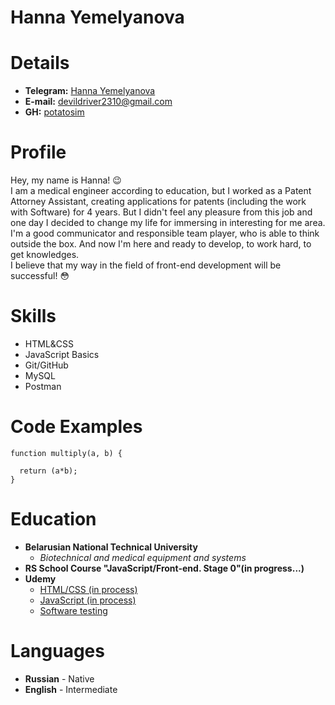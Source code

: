 # Hanna Yemelyanova
# Details

* **Telegram:** [Hanna Yemelyanova](https://t.me/potatosim36)
* **E-mail:** [devildriver2310@gmail.com](devildriver2310@gmail.com)
* **GH:** [potatosim](https://github.com/potatosim)

# Profile

Hey, my name is Hanna! :wink:  
I am a medical engineer according to education, but I worked as a Patent Attorney Assistant, creating applications for patents (including the work with Software) for 4 years. But I didn't feel any pleasure from this job and one day I decided to change my life for immersing in interesting for me area. I'm a good communicator and responsible team player, who is able to think outside the box. And now I'm here and ready to develop, to work hard, to get knowledges.  
I believe that my way in the field of front-end development will be successful! :flushed: 

# Skills

* HTML&CSS
* JavaScript Basics
* Git/GitHub
* MySQL
* Postman

# Code Examples

```
function multiply(a, b) {

  return (a*b);
}
```
# Education

* **Belarusian National Technical University**
    * *Biotechnical and medical equipment and systems*
* **RS School Course "JavaScript/Front-end. Stage 0"(in progress...)**
* **Udemy**
    * [HTML/CSS (in process)](https://www.udemy.com/course/webdeveloper/)
    * [JavaScript (in process)](https://www.udemy.com/course/javascript_full/)
    * [Software testing](https://www.udemy.com/course/software-manual-testing-web-mobile-api/)
    
# Languages

* **Russian** - Native
* **English** - Intermediate
